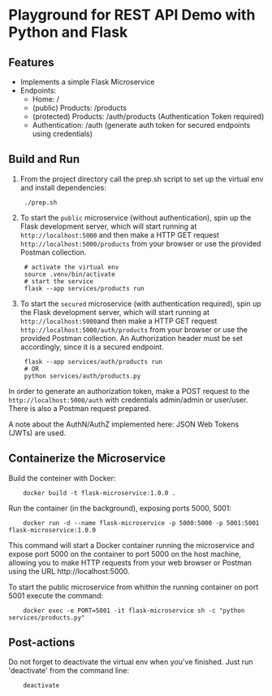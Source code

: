 # Playground for REST API Demo with Python and Flask
## Features

- Implements a simple Flask Microservice
- Endpoints: 
    - Home: /
    - (public) Products: /products
    - (protected) Products: /auth/products (Authentication Token required)
    - Authentication: /auth (generate auth token for secured endpoints using credentials) 

## Build and Run
1. From the project directory call the prep.sh script to set up the virtual env and install dependencies: 

        ./prep.sh


2. To start the `public` microservice (without authentication), spin up the Flask development server, which will start running at `http://localhost:5000` and then make a HTTP GET request  `http://localhost:5000/products` from your browser or use the provided Postman collection.


        # activate the virtual env
        source .venv/bin/activate
        # start the service
        flask --app services/products run


3. To start the `secured` microservice (with authentication required), spin up the Flask development server, which will start running at `http://localhost:5000`and then make a HTTP GET request `http://localhost:5000/auth/products` from your browser or use the provided Postman collection. An Authorization header must be set accordingly, since it is a secured endpoint.

        flask --app services/auth/products run
        # OR
        python services/auth/products.py


In order to generate an authorization token, make a POST request to the `http://localhost:5000/auth` with credentials admin/admin or user/user. There is also a Postman request prepared. 

A note about the AuthN/AuthZ implemented here: JSON Web Tokens (JWTs) are used. 

## Containerize the Microservice
Build the conteiner with Docker: 

        docker build -t flask-microservice:1.0.0 .

Run the container (in the background), exposing ports 5000, 5001: 

        docker run -d --name flask-microservice -p 5000:5000 -p 5001:5001 flask-microservice:1.0.0

This command will start a Docker container running the microservice and expose port 5000 on the container to port 5000 on the host machine, allowing you to make HTTP requests from your web browser or Postman using the URL http://localhost:5000.

To start the public microservice from whithin the running container on port 5001 execute the command: 

        docker exec -e PORT=5001 -it flask-microservice sh -c "python services/products.py"


## Post-actions
Do not forget to deactivate the virtual env when you've finished. Just run 'deactivate' from the command line: 

        deactivate